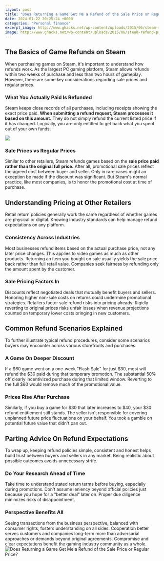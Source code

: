 ```yaml
---
layout: post
title: "Does Returning a Game Get Me a Refund of the Sale Price or Regular Price?"
date: 2024-01-22 20:25:24 +0000
categories: "Personal finance"
excerpt_image: http://www.ghacks.net/wp-content/uploads/2015/06/steam-refund-process-1.jpg
image: http://www.ghacks.net/wp-content/uploads/2015/06/steam-refund-process-1.jpg
---
```


## The Basics of Game Refunds on Steam
When purchasing games on Steam, it's important to understand how refunds work. As the largest PC gaming platform, Steam allows refunds within two weeks of purchase and less than two hours of gameplay. However, there are some key considerations regarding sale prices and regular prices.
### What You Actually Paid Is Refunded 
Steam keeps close records of all purchases, including receipts showing the exact price paid. **When submitting a refund request, Steam processes it based on this amount.** They do not simply refund the current listed price if it has changed. Logically, you are only entitled to get back what you spent out of your own funds.

![](https://godmode.one/wp-content/uploads/2021/01/select-a-game-to-refund.png)
### Sale Prices vs Regular Prices
Similar to other retailers, Steam refunds games based on the **sale price paid rather than the original full price.** After all, promotional sale prices reflect the agreed cost between buyer and seller. Only in rare cases might an exception be made if the discount was significant. But Steam's normal practice, like most companies, is to honor the promotional cost at time of purchase.
## Understanding Pricing at Other Retailers
Retail return policies generally work the same regardless of whether games are physical or digital. Knowing industry standards can help manage refund expectations on any platform.
### Consistency Across Industries 
Most businesses refund items based on the actual purchase price, not any later price changes. This applies to video games as much as other products. Returning an item you bought on sale usually yields the sale price back rather than full retail value. Companies seek fairness by refunding only the amount spent by the customer.
### Sale Pricing Factors In 
Discounts reflect negotiated deals that mutually benefit buyers and sellers. Honoring higher non-sale costs on returns could undermine promotional strategies. Retailers factor sale refund risks into pricing already. Rigidly reverting to original prices risks unfair losses when revenue projections counted on temporary lower costs bringing in new customers.
## Common Refund Scenarios Explained
To further illustrate typical refund procedures, consider some scenarios buyers may encounter across various storefronts and purchases.
### A Game On Deeper Discount
If a $60 game went on a one-week "Flash Sale" for just $30, most will refund the $30 paid during that temporary promotion. The substantial 50% off clearly incentivized purchase during that limited window. Reverting to the full $60 would remove much of the promotional value.
### Prices Rise After Purchase 
Similarly, if you buy a game for $30 that later increases to $40, your $30 refund entitlement still stands. The seller isn't responsible for covering unplanned future price fluctuations on your behalf. You took a gamble on potential future value that didn't pan out.
## Parting Advice On Refund Expectations
To wrap up, keeping refund policies simple, consistent and honest helps build trust between buyers and sellers in any market. Being realistic about possible outcomes avoids unnecessary strife.
### Do Your Research Ahead of Time 
Take time to understand stated return terms before buying, especially during promotions. Don't assume leniency beyond official policies just because you hope for a "better deal" later on. Proper due diligence minimizes risks of disappointment.
### Perspective Benefits All  
Seeing transactions from the business perspective, balanced with consumer rights, fosters understanding on all sides. Cooperation better serves customers and companies long-term more than adversarial approaches or demands beyond original agreements. Compromise and clear expectations benefit the gaming industry community as a whole.
![Does Returning a Game Get Me a Refund of the Sale Price or Regular Price?](http://www.ghacks.net/wp-content/uploads/2015/06/steam-refund-process-1.jpg)